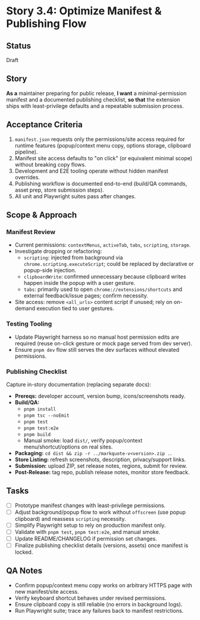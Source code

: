 # Story 3.4: Optimize Manifest & Publishing Flow

## Status
Draft

## Story
**As a** maintainer preparing for public release,
**I want** a minimal-permission manifest and a documented publishing checklist,
**so that** the extension ships with least-privilege defaults and a repeatable submission process.

## Acceptance Criteria
1. `manifest.json` requests only the permissions/site access required for runtime features (popup/context menu copy, options storage, clipboard pipeline).
2. Manifest site access defaults to "on click" (or equivalent minimal scope) without breaking copy flows.
3. Development and E2E tooling operate without hidden manifest overrides.
4. Publishing workflow is documented end-to-end (build/QA commands, asset prep, store submission steps).
5. All unit and Playwright suites pass after changes.

## Scope & Approach
### Manifest Review
- Current permissions: `contextMenus`, `activeTab`, `tabs`, `scripting`, `storage`.
- Investigate dropping or refactoring:
  - `scripting`: injected from background via `chrome.scripting.executeScript`; could be replaced by declarative or popup-side injection.
  - `clipboardWrite`: confirmed unnecessary because clipboard writes happen inside the popup with a user gesture.
  - `tabs`: primarily used to open `chrome://extensions/shortcuts` and external feedback/issue pages; confirm necessity.
- Site access: remove `<all_urls>` content script if unused; rely on on-demand execution tied to user gestures.

### Testing Tooling
- Update Playwright harness so no manual host permission edits are required (reuse on-click gesture or mock page served from dev server).
- Ensure `pnpm dev` flow still serves the dev surfaces without elevated permissions.

### Publishing Checklist
Capture in-story documentation (replacing separate docs):
- **Prereqs:** developer account, version bump, icons/screenshots ready.
- **Build/QA:**
  - `pnpm install`
  - `pnpm tsc --noEmit`
  - `pnpm test`
  - `pnpm test:e2e`
  - `pnpm build`
  - Manual smoke: load `dist/`, verify popup/context menu/shortcut/options on real sites.
- **Packaging:** `cd dist && zip -r ../markquote-v<version>.zip .`.
- **Store Listing:** refresh screenshots, description, privacy/support links.
- **Submission:** upload ZIP, set release notes, regions, submit for review.
- **Post-Release:** tag repo, publish release notes, monitor store feedback.

## Tasks
- [ ] Prototype manifest changes with least-privilege permissions.
- [ ] Adjust background/popup flow to work without `offscreen` (use popup clipboard) and reassess `scripting` necessity.
- [ ] Simplify Playwright setup to rely on production manifest only.
- [ ] Validate with `pnpm test`, `pnpm test:e2e`, and manual smoke.
- [ ] Update README/CHANGELOG if permission set changes.
- [ ] Finalize publishing checklist details (versions, assets) once manifest is locked.

## QA Notes
- Confirm popup/context menu copy works on arbitrary HTTPS page with new manifest/site access.
- Verify keyboard shortcut behaves under revised permissions.
- Ensure clipboard copy is still reliable (no errors in background logs).
- Run Playwright suite; trace any failures back to manifest restrictions.
